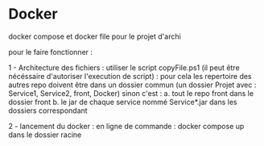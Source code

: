 # Docker
docker compose et docker file pour le projet d'archi

pour le faire fonctionner :

1 - Architecture des fichiers : 
utiliser le script copyFile.ps1 (il peut être nécéssaire d'autoriser l'execution de script) : 
pour cela les repertoire des autres repo doivent être dans un dossier commun (un dossier Projet avec : Service1, Service2, front, Docker)
sinon c'est : 
    a. tout le repo front dans le dossier front
    b. le jar de chaque service nommé Service*.jar dans les dossiers correspondant

2 - lancement du docker :
en ligne de commande : docker compose up dans le dossier racine